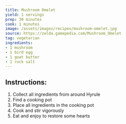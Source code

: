 ```yaml
---
title: Mushroom Omelet
yield: 1 servings
prep: 30 minutes
cook: 1 minutes
image: /assets/images/recipes/mushroom-omelet.jpg
source: https://zelda.gamepedia.com/Mushroom_Omelet
tag: vegetarian
ingredients:
- 1 mushroom
- 1 bird egg
- 1 goat butter
- 1 rock salt
---
```

## Instructions:
1. Collect all ingredients from around Hyrule
2. Find a cooking pot
3. Place all ingredients in the cooking pot
4. Cook and stir vigorously
5. Eat and enjoy to restore some hearts